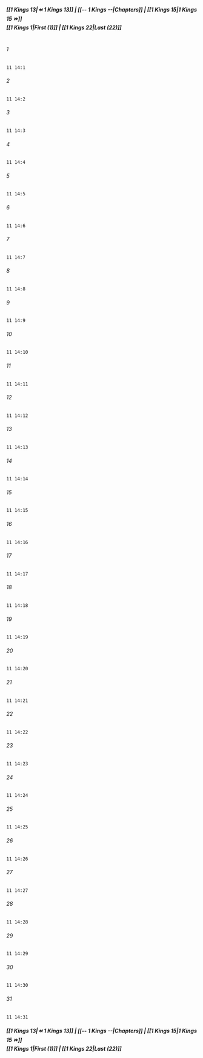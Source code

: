 
##### **[[1 Kings 13|⏪ 1 Kings 13]] | [[-- 1 Kings --|Chapters]] | [[1 Kings 15|1 Kings 15 ⏩]]**<br>**[[1 Kings 1|First (1)]] | [[1 Kings 22|Last (22)]]**<br><br>

###### 1
``` verse
11 14:1
```
###### 2
``` verse
11 14:2
```
###### 3
``` verse
11 14:3
```
###### 4
``` verse
11 14:4
```
###### 5
``` verse
11 14:5
```
###### 6
``` verse
11 14:6
```
###### 7
``` verse
11 14:7
```
###### 8
``` verse
11 14:8
```
###### 9
``` verse
11 14:9
```
###### 10
``` verse
11 14:10
```
###### 11
``` verse
11 14:11
```
###### 12
``` verse
11 14:12
```
###### 13
``` verse
11 14:13
```
###### 14
``` verse
11 14:14
```
###### 15
``` verse
11 14:15
```
###### 16
``` verse
11 14:16
```
###### 17
``` verse
11 14:17
```
###### 18
``` verse
11 14:18
```
###### 19
``` verse
11 14:19
```
###### 20
``` verse
11 14:20
```
###### 21
``` verse
11 14:21
```
###### 22
``` verse
11 14:22
```
###### 23
``` verse
11 14:23
```
###### 24
``` verse
11 14:24
```
###### 25
``` verse
11 14:25
```
###### 26
``` verse
11 14:26
```
###### 27
``` verse
11 14:27
```
###### 28
``` verse
11 14:28
```
###### 29
``` verse
11 14:29
```
###### 30
``` verse
11 14:30
```
###### 31
``` verse
11 14:31
```

##### **[[1 Kings 13|⏪ 1 Kings 13]] | [[-- 1 Kings --|Chapters]] | [[1 Kings 15|1 Kings 15 ⏩]]**<br>**[[1 Kings 1|First (1)]] | [[1 Kings 22|Last (22)]]**
